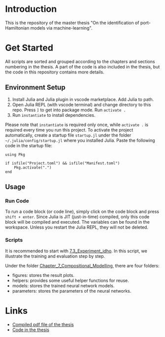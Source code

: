 # Introduction

This is the repository of the master thesis "On the identification of port-Hamiltonian models via machine-learning".

# Get Started

All scripts are sorted and grouped according to the chapters and sections numbering in the thesis. A part of the code is also included in the thesis, but the code in this repository contains more details.

## Environment Setup

1. Install Julia and Julia plugin in vscode marketplace. Add Julia to path.
2. Open Julia REPL (with vscode terminal) and change directory to this repo. Press `]` to get into package mode. Run `activate .`
3. Run `instantiate` to install dependencies.

Please note that `instantiate` is required only once, while `activate .` is required every time you run this project. To activate the project automatically, create a startup file `startup.jl` under the folder `~/.julia/config/startup.jl` where you installed Julia. Paste the following code in the startup file:
```
using Pkg

if isfile("Project.toml") && isfile("Manifest.toml")
    Pkg.activate(".")
end
```


## Usage
### Run Code
To run a code block (or code line), simply click on the code block and press `shift + enter`. Since Julia is JIT (just-in-time) compiled, only this code block will be compiled and executed. The variables can be found in the workspace. Unless you restart the Julia REPL, they will not be deleted.

### Scripts
It is recommended to start with [7.3_Experiment_idho](https://git.ltd.uni-erlangen.de/JiandongZhao/master-thesis/-/blob/main/src/examples_in_thesis/Chapter%207%20Compositional%20Modelling/7.3_Experiment_idho.jl). In this script, we illustrate the training and evaluation step by step.

Under the folder [Chapter_7_Compositional_Modelling](https://git.ltd.uni-erlangen.de/JiandongZhao/master-thesis/-/tree/main/src/examples_in_thesis/Chapter%207%20Compositional%20Modelling), there are four folders:

- figures: stores the result plots.
- helpers: provides some useful helper functions for reuse.
- models: stores the trained neural network models.
- parameters: stores the parameters of the neural networks.

# Links

- [Compiled pdf file of the thesis](https://git.ltd.uni-erlangen.de/JiandongZhao/master-thesis/-/blob/main/master_thesis/compiled_files)
- [Code in the thesis](https://git.ltd.uni-erlangen.de/JiandongZhao/master-thesis/-/tree/main/src/examples_in_thesis)

